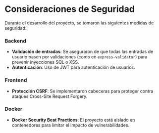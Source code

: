 # Consideraciones de Seguridad

Durante el desarrollo del proyecto, se tomaron las siguientes medidas de seguridad:

### Backend
- **Validación de entradas**: Se aseguraron de que todas las entradas de usuario pasen por validaciones (como en `express-validator`) para prevenir inyecciones SQL o XSS.
- **Autenticación**: Uso de JWT para autenticación de usuarios.
  
### Frontend
- **Protección CSRF**: Se implementaron cabeceras para proteger contra ataques Cross-Site Request Forgery.
  
### Docker
- **Docker Security Best Practices**: El proyecto está aislado en contenedores para limitar el impacto de vulnerabilidades.
